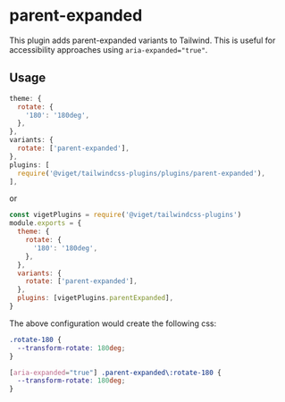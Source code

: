 # parent-expanded

This plugin adds parent-expanded variants to Tailwind. This is useful for accessibility approaches using `aria-expanded="true"`.

## Usage

```js
theme: {
  rotate: {
    '180': '180deg',
  },
},
variants: {
  rotate: ['parent-expanded'],
},
plugins: [
  require('@viget/tailwindcss-plugins/plugins/parent-expanded'),
],
```

or

```js
const vigetPlugins = require('@viget/tailwindcss-plugins')
module.exports = {
  theme: {
    rotate: {
      '180': '180deg',
    },
  },
  variants: {
    rotate: ['parent-expanded'],
  },
  plugins: [vigetPlugins.parentExpanded],
}
```

The above configuration would create the following css:

```css
.rotate-180 {
  --transform-rotate: 180deg;
}

[aria-expanded="true"] .parent-expanded\:rotate-180 {
  --transform-rotate: 180deg;
}
```
